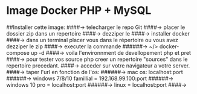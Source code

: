 # Image Docker PHP + MySQL

##Installer cette image:
####-> telecharger le repo Git
####-> placer le dossier zip dans un repertoire
  ####-> dezziper le 
  ####-> installer docker
  ####-> dans un terminal placer vous dans le répertoire ou vous avez dezziper le zip
  ####-> executer la commande 
    ######-> ~/> docker-compose up -d
  ####-> voila l'environnment de devellopement php et pret
  ####-> pour tester vos source php creer un repertoire "sources" dans le repertoire precedant.
  ####-> acceder sur votre navigateur a votre server.
  ####-> taper l'url en fonction de l'os:
    ######-> mac os: localhost:port
    ######-> windows 7/8/10 famillial = 192.168.99.100:port
    ######-> windows 10 pro = localhost:port
    ######-> linux = localhost:port
  ####-> 
    
